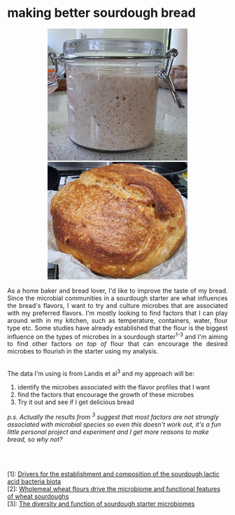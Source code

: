 # making better sourdough bread

<p align="middle">
  <img src="https://github.com/Geoff-CQW/sourdough/blob/main/starter.jpg" width="320" />
  <img src="https://github.com/Geoff-CQW/sourdough/blob/main/bread.jpg" width="320" /> 
</p>

<div style="text-align: justify">
As a home baker and bread lover, I'd like to improve the taste of my bread. Since the microbial communities in a sourdough starter are what influences the bread's flavors, I want to try and culture microbes that are associated with my preferred flavors. I'm mostly looking to find factors that I can play around with in my kitchen, such as temperature, containers, water, flour type etc. Some studies have already established that the flour is the biggest influence on the types of microbes in a sourdough starter<sup>1-3</sup> and I'm aiming to find other factors <em>on top of</em> flour that can encourage the desired microbes to flourish in the starter using my analysis.
</div>
 <br>

The data I'm using is from Landis et al<sup>3</sup> and my approach will be:

1. identify the microbes associated with the flavor profiles that I want
2. find the factors that encourage the growth of these microbes
3. Try it out and see if I get delicious bread

*p.s. Actually the results from <sup>3</sup> suggest that most factors are not strongly associated with microbial species so even this doesn't work out, it's a fun little personal project and experiment and I get more reasons to make bread, so why not?*

 <br>
 <br>

[1]: [Drivers for the establishment and composition of the sourdough lactic acid bacteria biota](https://doi.org/10.1016/j.ijfoodmicro.2016.05.022)  
[2]: [Wholemeal wheat flours drive the microbiome and functional features of wheat sourdoughs](https://doi.org/10.1016/j.ijfoodmicro.2018.08.009)  
[3]: [The diversity and function of sourdough starter microbiomes](https://doi.org/10.7554/eLife.61644)
